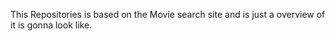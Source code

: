This Repositories is based on the Movie search site and is just a overview of it is gonna look like.

